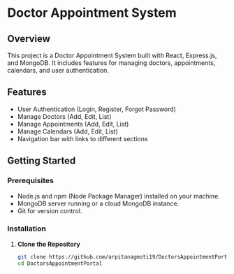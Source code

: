 # Doctor Appointment System

## Overview

This project is a Doctor Appointment System built with React, Express.js, and MongoDB. It includes features for managing doctors, appointments, calendars, and user authentication.

## Features

- User Authentication (Login, Register, Forgot Password)
- Manage Doctors (Add, Edit, List)
- Manage Appointments (Add, Edit, List)
- Manage Calendars (Add, Edit, List)
- Navigation bar with links to different sections

## Getting Started

### Prerequisites

- Node.js and npm (Node Package Manager) installed on your machine.
- MongoDB server running or a cloud MongoDB instance.
- Git for version control.

### Installation

1. **Clone the Repository**

   ```bash
   git clone https://github.com/arpitanagmoti19/DoctorsAppointmentPortal.git
   cd DoctorsAppointmentPortal
